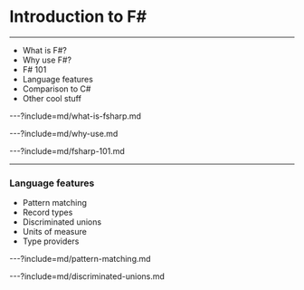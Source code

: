 # Introduction to F# # 

---

- What is F#?
- Why use F#?
- F# 101
- Language features
- Comparison to C#
- Other cool stuff


---?include=md/what-is-fsharp.md

---?include=md/why-use.md

---?include=md/fsharp-101.md

--- 

### Language features

- Pattern matching
- Record types
- Discriminated unions
- Units of measure
- Type providers

---?include=md/pattern-matching.md

---?include=md/discriminated-unions.md
